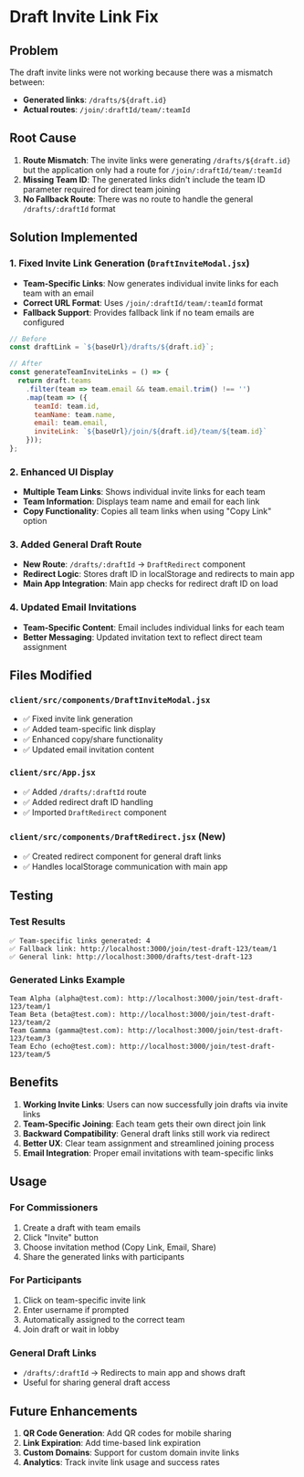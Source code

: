 # Draft Invite Link Fix

## Problem
The draft invite links were not working because there was a mismatch between:
- **Generated links**: `/drafts/${draft.id}` 
- **Actual routes**: `/join/:draftId/team/:teamId`

## Root Cause
1. **Route Mismatch**: The invite links were generating `/drafts/${draft.id}` but the application only had a route for `/join/:draftId/team/:teamId`
2. **Missing Team ID**: The generated links didn't include the team ID parameter required for direct team joining
3. **No Fallback Route**: There was no route to handle the general `/drafts/:draftId` format

## Solution Implemented

### 1. Fixed Invite Link Generation (`DraftInviteModal.jsx`)
- **Team-Specific Links**: Now generates individual invite links for each team with an email
- **Correct URL Format**: Uses `/join/:draftId/team/:teamId` format
- **Fallback Support**: Provides fallback link if no team emails are configured

```javascript
// Before
const draftLink = `${baseUrl}/drafts/${draft.id}`;

// After
const generateTeamInviteLinks = () => {
  return draft.teams
    .filter(team => team.email && team.email.trim() !== '')
    .map(team => ({
      teamId: team.id,
      teamName: team.name,
      email: team.email,
      inviteLink: `${baseUrl}/join/${draft.id}/team/${team.id}`
    }));
};
```

### 2. Enhanced UI Display
- **Multiple Team Links**: Shows individual invite links for each team
- **Team Information**: Displays team name and email for each link
- **Copy Functionality**: Copies all team links when using "Copy Link" option

### 3. Added General Draft Route
- **New Route**: `/drafts/:draftId` → `DraftRedirect` component
- **Redirect Logic**: Stores draft ID in localStorage and redirects to main app
- **Main App Integration**: Main app checks for redirect draft ID on load

### 4. Updated Email Invitations
- **Team-Specific Content**: Email includes individual links for each team
- **Better Messaging**: Updated invitation text to reflect direct team assignment

## Files Modified

### `client/src/components/DraftInviteModal.jsx`
- ✅ Fixed invite link generation
- ✅ Added team-specific link display
- ✅ Enhanced copy/share functionality
- ✅ Updated email invitation content

### `client/src/App.jsx`
- ✅ Added `/drafts/:draftId` route
- ✅ Added redirect draft ID handling
- ✅ Imported `DraftRedirect` component

### `client/src/components/DraftRedirect.jsx` (New)
- ✅ Created redirect component for general draft links
- ✅ Handles localStorage communication with main app

## Testing

### Test Results
```
✅ Team-specific links generated: 4
✅ Fallback link: http://localhost:3000/join/test-draft-123/team/1
✅ General link: http://localhost:3000/drafts/test-draft-123
```

### Generated Links Example
```
Team Alpha (alpha@test.com): http://localhost:3000/join/test-draft-123/team/1
Team Beta (beta@test.com): http://localhost:3000/join/test-draft-123/team/2
Team Gamma (gamma@test.com): http://localhost:3000/join/test-draft-123/team/3
Team Echo (echo@test.com): http://localhost:3000/join/test-draft-123/team/5
```

## Benefits

1. **Working Invite Links**: Users can now successfully join drafts via invite links
2. **Team-Specific Joining**: Each team gets their own direct join link
3. **Backward Compatibility**: General draft links still work via redirect
4. **Better UX**: Clear team assignment and streamlined joining process
5. **Email Integration**: Proper email invitations with team-specific links

## Usage

### For Commissioners
1. Create a draft with team emails
2. Click "Invite" button
3. Choose invitation method (Copy Link, Email, Share)
4. Share the generated links with participants

### For Participants
1. Click on team-specific invite link
2. Enter username if prompted
3. Automatically assigned to the correct team
4. Join draft or wait in lobby

### General Draft Links
- `/drafts/:draftId` → Redirects to main app and shows draft
- Useful for sharing general draft access

## Future Enhancements

1. **QR Code Generation**: Add QR codes for mobile sharing
2. **Link Expiration**: Add time-based link expiration
3. **Custom Domains**: Support for custom domain invite links
4. **Analytics**: Track invite link usage and success rates
